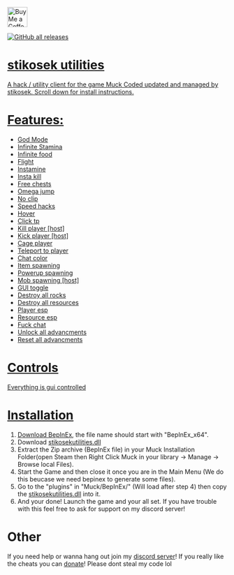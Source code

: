 <a href='https://ko-fi.com/stikosek' target='_blank'><img height='35' style='border:0px;height:46px;' src='https://az743702.vo.msecnd.net/cdn/kofi3.png?v=0' border='0' alt='Buy Me a Coffee at ko-fi.com' />
 
![GitHub all releases](https://img.shields.io/github/downloads/stikosek/stikosekutilities/total?color=%23FF8C00&style=flat-square)


# stikosek utilities

A hack / utility client for the game Muck
Coded updated and managed by stikosek.
Scroll down for install instructions.

# Features:
- God Mode
- Infinite Stamina
- Infinite food
- Flight
- Instamine
- Insta kill
- Free chests
- Omega jump
- No clip
- Speed hacks
- Hover
- Click tp
- Kill player [host]
- Kick player [host]
- Cage player
- Teleport to player
- Chat color
- Item spawning
- Powerup spawning
- Mob spawning [host]
- GUI toggle
- Destroy all rocks
- Destroy all resources
- Player esp
- Resource esp
- Fuck chat
- Unlock all advancments
- Reset all advancments

# Controls
Everything is gui controlled

# Installation
 1. Download [BepInEx](https://github.com/BepInEx/BepInEx/releases), the file name should start with "BepInEx_x64".
 2. Download [stikosekutilities.dll](https://github.com/stikosek/stikosekutilities/releases/download/download/stikosekutilitites.dll)
 3. Extract the Zip archive (BepInEx file) in your Muck Installation Folder(open Steam then Right Click Muck in your library -> Manage -> Browse local Files).
 4. Start the Game and then close it once you are in the Main Menu (We do this beucase we need bepinex to generate some files).
 5. Go to the "plugins" in "Muck/BepInEx/" (Will load after step 4) then copy the [stikosekutilities.dll](https://github.com/stikosek/stikosekutilities/releases/latest/download/stikosekutilities2.dll) into it.
 6. And your done! Launch the game and your all set. If you have trouble with this feel free to ask for support on my discord server!

# Other
If you need help or wanna hang out join my [discord server](https://discord.gg/29PAur9AkB)!
If you really like the cheats you can [donate](https://ko-fi.com/stikosek)!
 Please dont steal my code lol



 
